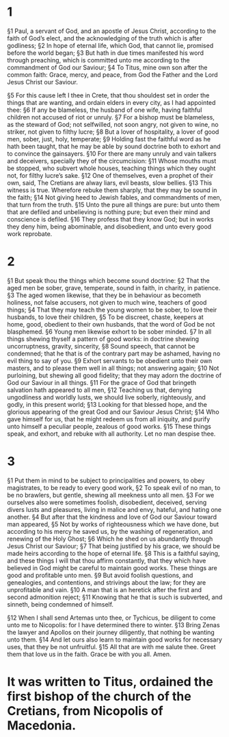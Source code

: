 # 1 
§1 Paul, a servant of God, and an apostle of Jesus Christ, according to the faith of God’s elect, and the acknowledging of the truth which is after godliness; 
§2 In hope of eternal life, which God, that cannot lie, promised before the world began; 
§3 But hath in due times manifested his word through preaching, which is committed unto me according to the commandment of God our Saviour; 
§4 To Titus, mine own son after the common faith: Grace, mercy, and peace, from God the Father and the Lord Jesus Christ our Saviour. 

§5 For this cause left I thee in Crete, that thou shouldest set in order the things that are wanting, and ordain elders in every city, as I had appointed thee: 
§6 If any be blameless, the husband of one wife, having faithful children not accused of riot or unruly. 
§7 For a bishop must be blameless, as the steward of God; not selfwilled, not soon angry, not given to wine, no striker, not given to filthy lucre; 
§8 But a lover of hospitality, a lover of good men, sober, just, holy, temperate; 
§9 Holding fast the faithful word as he hath been taught, that he may be able by sound doctrine both to exhort and to convince the gainsayers. 
§10 For there are many unruly and vain talkers and deceivers, specially they of the circumcision: 
§11 Whose mouths must be stopped, who subvert whole houses, teaching things which they ought not, for filthy lucre’s sake. 
§12 One of themselves, even a prophet of their own, said, The Cretians are alway liars, evil beasts, slow bellies. 
§13 This witness is true. Wherefore rebuke them sharply, that they may be sound in the faith; 
§14 Not giving heed to Jewish fables, and commandments of men, that turn from the truth. 
§15 Unto the pure all things are pure: but unto them that are defiled and unbelieving is nothing pure; but even their mind and conscience is defiled. 
§16 They profess that they know God; but in works they deny him, being abominable, and disobedient, and unto every good work reprobate. 

# 2 
§1 But speak thou the things which become sound doctrine: 
§2 That the aged men be sober, grave, temperate, sound in faith, in charity, in patience. 
§3 The aged women likewise, that they be in behaviour as becometh holiness, not false accusers, not given to much wine, teachers of good things; 
§4 That they may teach the young women to be sober, to love their husbands, to love their children, 
§5 To be discreet, chaste, keepers at home, good, obedient to their own husbands, that the word of God be not blasphemed. 
§6 Young men likewise exhort to be sober minded. 
§7 In all things shewing thyself a pattern of good works: in doctrine shewing uncorruptness, gravity, sincerity, 
§8 Sound speech, that cannot be condemned; that he that is of the contrary part may be ashamed, having no evil thing to say of you. 
§9 Exhort servants to be obedient unto their own masters, and to please them well in all things; not answering again; 
§10 Not purloining, but shewing all good fidelity; that they may adorn the doctrine of God our Saviour in all things. 
§11 For the grace of God that bringeth salvation hath appeared to all men, 
§12 Teaching us that, denying ungodliness and worldly lusts, we should live soberly, righteously, and godly, in this present world; 
§13 Looking for that blessed hope, and the glorious appearing of the great God and our Saviour Jesus Christ; 
§14 Who gave himself for us, that he might redeem us from all iniquity, and purify unto himself a peculiar people, zealous of good works. 
§15 These things speak, and exhort, and rebuke with all authority. Let no man despise thee. 

# 3 
§1 Put them in mind to be subject to principalities and powers, to obey magistrates, to be ready to every good work, 
§2 To speak evil of no man, to be no brawlers, but gentle, shewing all meekness unto all men. 
§3 For we ourselves also were sometimes foolish, disobedient, deceived, serving divers lusts and pleasures, living in malice and envy, hateful, and hating one another. 
§4 But after that the kindness and love of God our Saviour toward man appeared, 
§5 Not by works of righteousness which we have done, but according to his mercy he saved us, by the washing of regeneration, and renewing of the Holy Ghost; 
§6 Which he shed on us abundantly through Jesus Christ our Saviour; 
§7 That being justified by his grace, we should be made heirs according to the hope of eternal life. 
§8 This is a faithful saying, and these things I will that thou affirm constantly, that they which have believed in God might be careful to maintain good works. These things are good and profitable unto men. 
§9 But avoid foolish questions, and genealogies, and contentions, and strivings about the law; for they are unprofitable and vain. 
§10 A man that is an heretick after the first and second admonition reject; 
§11 Knowing that he that is such is subverted, and sinneth, being condemned of himself. 

§12 When I shall send Artemas unto thee, or Tychicus, be diligent to come unto me to Nicopolis: for I have determined there to winter. 
§13 Bring Zenas the lawyer and Apollos on their journey diligently, that nothing be wanting unto them. 
§14 And let ours also learn to maintain good works for necessary uses, that they be not unfruitful. 
§15 All that are with me salute thee. Greet them that love us in the faith. Grace be with you all. Amen. 
#
# It was written to Titus, ordained the first bishop of the church of the Cretians, from Nicopolis of Macedonia.
